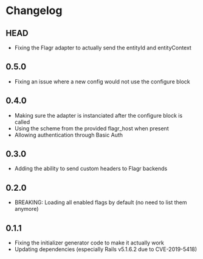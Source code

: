 # Changelog

## HEAD

* Fixing the Flagr adapter to actually send the entityId and entityContext

## 0.5.0

* Fixing an issue where a new config would not use the configure block

## 0.4.0

* Making sure the adapter is instanciated after the configure block is called
* Using the scheme from the provided flagr_host when present
* Allowing authentication through Basic Auth

## 0.3.0

* Adding the ability to send custom headers to Flagr backends

## 0.2.0

* BREAKING: Loading all enabled flags by default (no need to list them anymore)

## 0.1.1

* Fixing the initializer generator code to make it actually work
* Updating dependencies (especially Rails v5.1.6.2 due to CVE-2019-5418)

